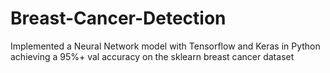 # Breast-Cancer-Detection
Implemented a Neural Network model with Tensorflow and Keras in Python achieving a 95%+ val accuracy on the sklearn breast cancer dataset
